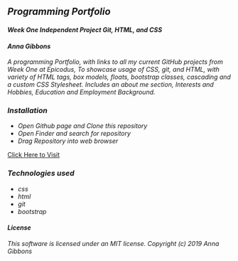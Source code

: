 ## _**Programming Portfolio**_

#### _Week One Independent Project Git, HTML, and CSS_

#### _Anna Gibbons_

_A programming Portfolio, with links to all my current GitHub projects from Week One at Epicodus, To showcase usage of CSS, git, and HTML, with variety of HTML tags, box models, floats, bootstrap classes, cascading and a custom CSS Stylesheet. Includes an about me section, Interests and Hobbies, Education and Employment Background._

### _Installation_
* _Open Github page and Clone this repository_
* _Open Finder and search for repository_
* _Drag Repository into web browser_


[Click Here to Visit](https://github.com/AnnaG219/project1.git)

### _Technologies used_
* _css_
* _html_
* _git_
* _bootstrap_

#### _License_

 _This software is licensed under an MIT license._
 _Copyright (c) 2019_ _Anna Gibbons_

